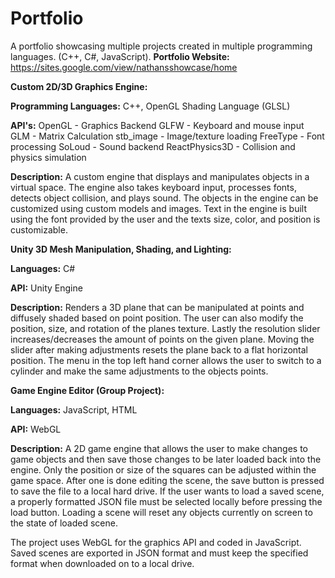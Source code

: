 # Portfolio
A portfolio showcasing multiple projects created in multiple programming languages. (C++, C#, JavaScript).
**Portfolio Website:** https://sites.google.com/view/nathansshowcase/home

**Custom 2D/3D Graphics Engine:**

**Programming Languages:** 
C++, OpenGL Shading Language (GLSL)

**API's:**
OpenGL - Graphics Backend
GLFW - Keyboard and mouse input 
GLM - Matrix  Calculation
stb_image - Image/texture loading
FreeType - Font processing
SoLoud - Sound backend
ReactPhysics3D - Collision and physics simulation

**Description:**
A custom engine that displays and manipulates objects in a virtual space. The engine also takes keyboard input,  processes fonts, detects object collision, and plays sound. The objects in the engine can be customized using custom models and images. Text in the engine is built using the font provided by the user and the texts size, color, and position is customizable.


**Unity 3D Mesh Manipulation, Shading, and Lighting:**

**Languages:** C#

**API:** Unity Engine

**Description:** Renders a 3D plane that can be manipulated at points and diffusely shaded based on point position. The user can also modify the position, size, and rotation of the planes texture. Lastly the resolution slider increases/decreases the amount of points on the given plane. Moving the slider after making adjustments resets the plane back to a flat horizontal position.  The menu in the top left hand corner allows the user to switch to a cylinder and make the same adjustments to the objects points.


**Game Engine Editor (Group Project):**

**Languages:** JavaScript, HTML

**API:** WebGL

**Description:** A 2D game engine that allows the user to make changes to game objects and then save those changes to be later loaded back into the engine. Only the position or size of the squares can be adjusted within the game space. After one is done editing the scene, the save button is pressed to save the file to a local hard drive. If the user wants to load a saved scene, a properly formatted JSON file must be selected locally before pressing the load button. Loading a scene will reset any objects currently on screen to the state of loaded scene.

The project uses WebGL for the graphics API and coded in JavaScript. Saved scenes are exported in JSON format and must keep the specified format when downloaded on to a local drive.
